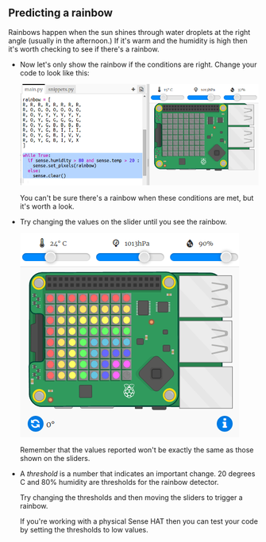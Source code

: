 ## Predicting a rainbow

Rainbows happen when the sun shines through water droplets at the right angle (usually in the afternoon.) If it's warm and the humidity is high then it's worth checking to see if there's a rainbow.

+ Now let's only show the rainbow if the conditions are right. Change your code to look like this:
    
    ![skjermbilde](images/rainbow-check.png)
    
    You can't be sure there's a rainbow when these conditions are met, but it's worth a look.

+ Try changing the values on the slider until you see the rainbow.
    
    ![skjermbilde](images/rainbow-trigger.png)
    
    Remember that the values reported won't be exactly the same as those shown on the sliders.

+ A *threshold* is a number that indicates an important change. 20 degrees C and 80% humidity are thresholds for the rainbow detector.
    
    Try changing the thresholds and then moving the sliders to trigger a rainbow.
    
    If you're working with a physical Sense HAT then you can test your code by setting the thresholds to low values.